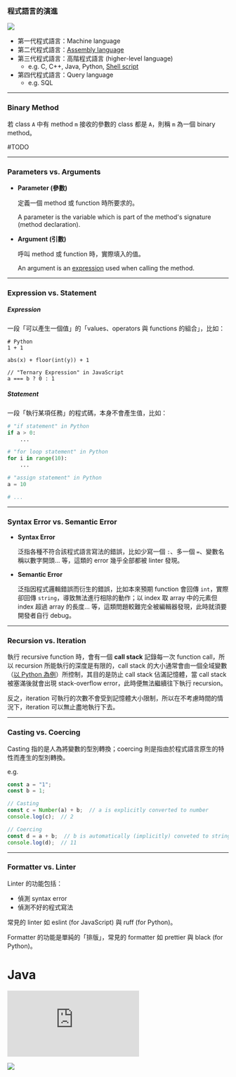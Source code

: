 ### 程式語言的演進

![](<https://raw.githubusercontent.com/Jamison-Chen/KM-software/master/img/evolution-of-programming-language.png>)

- 第一代程式語言：Machine language
- 第二代程式語言：[Assembly language](</Computer Organization & Architecture/Assembly Language.draft.md>)
- 第三代程式語言：高階程式語言 (higher-level language)
    - e.g. C, C++, Java, Python, [Shell script](</Operating System/Shell/2 - Shell Script.md>)
- 第四代程式語言：Query language
    - e.g. SQL

---

### Binary Method

若 class `A` 中有 method `m` 接收的參數的 class 都是 `A`，則稱 `m` 為一個 binary method。

#TODO

---

### Parameters vs. Arguments

- **Parameter (參數)**

    定義一個 method 或 function 時所要求的。

    A parameter is the variable which is part of the method's signature (method declaration).

- **Argument (引數)**

    呼叫 method 或 function 時，實際填入的值。

    An argument is an [expression](</./Programming Language/零碎筆記.md#Expression vs. Statement>) used when calling the method.

---

### Expression vs. Statement

##### Expression

一段「可以產生一個值」的「values、operators 與 functions 的組合」，比如：

```plaintext
# Python
1 + 1

abs(x) + floor(int(y)) + 1

// "Ternary Expression" in JavaScript
a === b ? 0 : 1
```

##### Statement

一段「執行某項任務」的程式碼，本身不會產生值，比如：

```Python
# "if statement" in Python
if a > 0:
    ...

# "for loop statement" in Python
for i in range(10):
    ...

# "assign statement" in Python
a = 10

# ...
```

---

### Syntax Error vs. Semantic Error

- **Syntax Error**

    泛指各種不符合該程式語言寫法的錯誤，比如少寫一個 `:`、多一個 `=`、變數名稱以數字開頭… 等，這類的 error 幾乎全部都被 linter 發現。

- **Semantic Error**

    泛指因程式邏輯錯誤而衍生的錯誤，比如本來預期 function 會回傳 `int`，實際卻回傳 `string`，導致無法進行相除的動作；以 index 取 array 中的元素但 index 超過 array 的長度… 等，這類問題較難完全被編輯器發現，此時就須要開發者自行 debug。

---

### Recursion vs. Iteration

執行 recursive function 時，會有一個 **call stack** 記錄每一次 function call，所以 recursion 所能執行的深度是有限的，call stack 的大小通常會由一個全域變數（[以 Python 為例](</Programming Language/Python/Recursion Depth Limit.md>)）所控制，其目的是防止 call stack 佔滿記憶體，當 call stack 被塞滿後就會出現 stack-overflow error，此時便無法繼續往下執行 recursion。

反之，iteration 可執行的次數不會受到記憶體大小限制，所以在不考慮時間的情況下，iteration 可以無止盡地執行下去。

---

### Casting vs. Coercing

Casting 指的是人為將變數的型別轉換；coercing 則是指由於程式語言原生的特性而產生的型別轉換。

e.g.

```JavaScript
const a = "1";
const b = 1;

// Casting
const c = Number(a) + b;  // a is explicitly converted to number
console.log(c);  // 2

// Coercing
const d = a + b;  // b is automatically (implicitly) conveted to string
console.log(d);  // 11
```

---

### Formatter vs. Linter

Linter 的功能包括：

- 偵測 syntax error
- 偵測不好的程式寫法

常見的 linter 如 eslint (for JavaScript) 與 ruff (for Python)。

Formatter 的功能是單純的「排版」，常見的 formatter 如 prettier 與 black (for Python)。

# Java

![](<https://raw.githubusercontent.com/Jamison-Chen/KM-software/master/img/java-concept-map.pdf>)

![](<https://raw.githubusercontent.com/Jamison-Chen/KM-software/master/img/java-se.jpg>)
